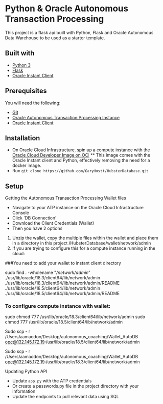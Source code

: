 # Python & Oracle Autonomous Transaction Processing

This project is a flask api built with Python, Flask and Oracle Autonomous Data Warehouse to be used as a starter template.

## Built with

* [Python 3](https://www.python.org/)
* [Flask](http://flask.pocoo.org/)
* [Oracle Instant Client](https://docs.oracle.com/en/cloud/paas/atp-cloud/atpug/connecting-nodejs.html#GUID-AB1E323A-65B9-47C4-840B-EC3453F3AD53)

## Prerequisites

You will need the following:

* [Git](http://git-scm.com/)
* [Oracle Autonomous Transaction Processing Instance](https://cloud.oracle.com/atp)
* [Oracle Instant Client](https://docs.oracle.com/en/cloud/paas/atp-cloud/atpug/connecting-nodejs.html#GUID-AB1E323A-65B9-47C4-840B-EC3453F3AD53)


## Installation

* On Oracle Cloud Infrastructure, spin up a compute instance with the [Oracle Cloud Developer Image on OCI](https://blogs.oracle.com/linux/announcing-the-oracle-cloud-developer-image-for-oracle-cloud-infrastructure)
** This image comes with the Oracle Instant client and Python, effectively removing the need for a docker image.
* Run `git clone https://github.com/GaryHostt/HubsterDatabase.git`

## Setup

Getting the Autonomous Transaction Processing Wallet files
* Navigate to your ATP instance on the Oracle Cloud Infrastructure Console
* Click 'DB Connection'
* Download the Client Credentials (Wallet)
* Then you have 2 options

1. Unzip the wallet, copy the multiple files within the wallet and place them in a directory in this project /HubsterDatabase/wallet/network/admin
2. If you are trying to configure this for a compute instance running in the cloud:

###You need to add your wallet to instant client directory

sudo find . -wholename "*/network/admin*"
./usr/lib/oracle/18.3/client64/lib/network/admin
./usr/lib/oracle/18.3/client64/lib/network/admin/README
./usr/lib/oracle/18.5/client64/lib/network/admin
./usr/lib/oracle/18.5/client64/lib/network/admin/README

### To configure compute instance with wallet:
sudo chmod 777 /usr/lib/oracle/18.3/client64/lib/network/admin
sudo chmod 777 /usr/lib/oracle/18.5/client64/lib/network/admin

Sudo scp - r /Users/aamacdon/Desktop/autonomous_coaching/Wallet_AutoDB opc@132.145.172.19:/usr/lib/oracle/18.5/client64/lib/network/admin

Sudo scp - r /Users/aamacdon/Desktop/autonomous_coaching/Wallet_AutoDB opc@132.145.172.19:/usr/lib/oracle/18.3/client64/lib/network/admin


Updating Python API
* Update `app.py` with the ATP credentials
* Or create a passwords.py file in the project directory with your information
* Update the endpoints to pull relevant data using SQL
